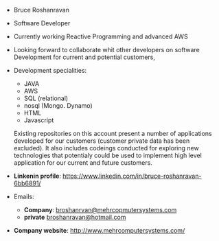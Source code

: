 - Bruce Roshanravan
- Software Developer       
- Currently working Reactive Programming and advanced AWS
- Looking forward to collaborate whit other developers on software Development for current and potential
  customers,


- Development specialities:
  
     - JAVA
     - AWS
     - SQL (relational)
     - nosql (Mongo. Dynamo)
     - HTML
     - Javascript

  Existing repositories on this account present a number of applications developed for our
  customers (customer private data has been excluded).
  It also includes codeings conducted for exploring new technologies that potentialy could be used to implement high
  level application for our current and future customers.
  
- **Linkenin profile**: https://www.linkedin.com/in/bruce-roshanravan-6bb6891/  
-  Emails:
    - **Company**: broshanrvan@mehrcopmutersystems.com
    - **private** broshanravan@hotmail.com
- **Company website**: http://www.mehrcomputersystems.com/
  
<!---
broshanravan/broshanravan is a ✨ special ✨ repository because its `README.md` (this file) appears on your GitHub profile.
You can click the Preview link to take a look at your changes.
--->
